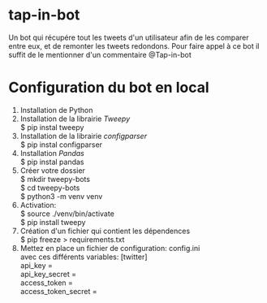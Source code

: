 # tap-in-bot
Un bot qui récupére tout les tweets d'un utilisateur afin de les comparer entre eux, et de remonter les tweets redondons.
Pour faire appel à ce bot il suffit de le mentionner d'un commentaire @Tap-in-bot

# Configuration du bot en local
1. Installation de Python
2. Installation de la librairie *Tweepy*  
 $ pip instal tweepy
3. Installation de la librairie *configparser*  
 $ pip instal configparser
4. Installation *Pandas*  
 $ pip instal pandas
5. Créer votre dossier  
  $ mkdir tweepy-bots  
  $ cd tweepy-bots  
  $ python3 -m venv venv
6. Activation:   
  $ source ./venv/bin/activate    
  $ pip install tweepy     
7. Création d'un fichier qui contient les dépendences   
  $ pip freeze > requirements.txt  
8. Mettez en place un fichier de configuration: config.ini  
avec ces différents variables: 
[twitter]  
api_key =   
api_key_secret =   
access_token =   
access_token_secret =   

